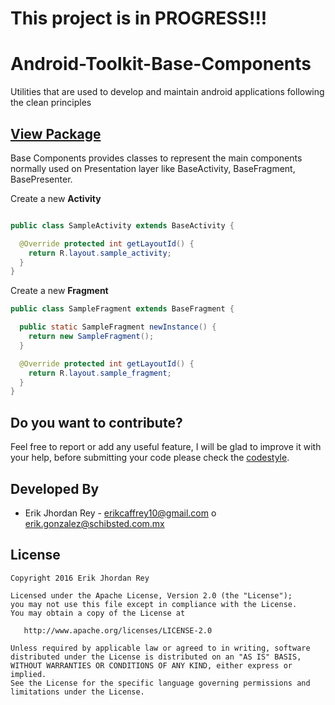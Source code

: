 # This project is in PROGRESS!!!
# Android-Toolkit-Base-Components
Utilities that are used to develop and maintain android applications following the clean principles



## [View Package](https://github.com/erikcaffrey/Android-Toolkit-Base-Components/tree/master/base-components/src/main/java/erikjhordanrey/base_components/view)

Base Components provides classes to represent the main components normally used on Presentation layer like BaseActivity, BaseFragment, BasePresenter.

Create a new **Activity**

```java 

public class SampleActivity extends BaseActivity {

  @Override protected int getLayoutId() {
    return R.layout.sample_activity;
  }
}
```

Create a new **Fragment**

```java
public class SampleFragment extends BaseFragment {

  public static SampleFragment newInstance() {
    return new SampleFragment();
  }

  @Override protected int getLayoutId() {
    return R.layout.sample_fragment;
  }
}
```

Do you want to contribute?
--------------------------
Feel free to report or add any useful feature, I will be glad to improve it with your help, before submitting your code please check the [codestyle](https://github.com/square/java-code-styles).

Developed By
------------

* Erik Jhordan Rey  - <erikcaffrey10@gmail.com> o <erik.gonzalez@schibsted.com.mx>

License
-------

    Copyright 2016 Erik Jhordan Rey

    Licensed under the Apache License, Version 2.0 (the "License");
    you may not use this file except in compliance with the License.
    You may obtain a copy of the License at

       http://www.apache.org/licenses/LICENSE-2.0

    Unless required by applicable law or agreed to in writing, software
    distributed under the License is distributed on an "AS IS" BASIS,
    WITHOUT WARRANTIES OR CONDITIONS OF ANY KIND, either express or implied.
    See the License for the specific language governing permissions and
    limitations under the License.
